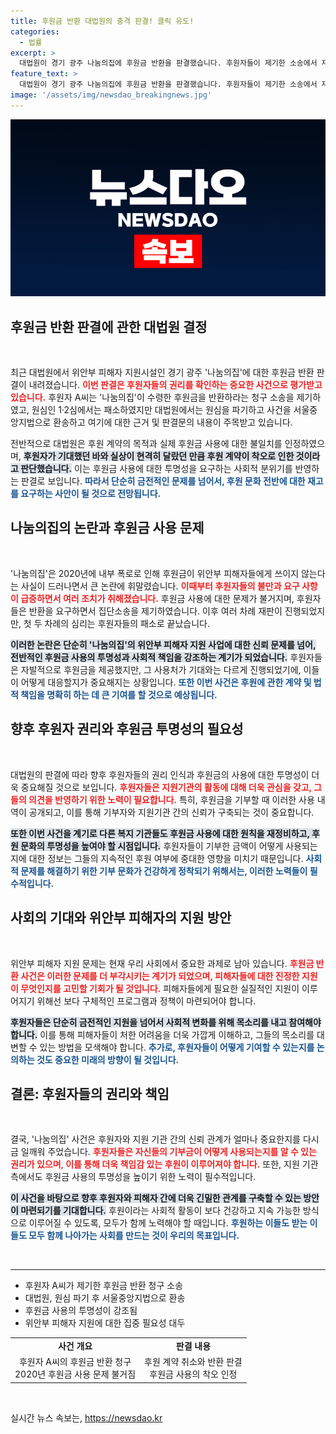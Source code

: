 ```yaml
---
title: 후원금 반환 대법원의 충격 판결! 클릭 유도!
categories:
  - 법률
excerpt: >
  대법원이 경기 광주 나눔의집에 후원금 반환을 판결했습니다. 후원자들이 제기한 소송에서 재판부는 후원금 사용의 불일치를 인정하며 계약 취소를 명령했습니다. 이 사건은 위안부 피해자 지원으로 시작된 논란의 연속입니다. 클릭해 더 알아보세요!
feature_text: >
  대법원이 경기 광주 나눔의집에 후원금 반환을 판결했습니다. 후원자들이 제기한 소송에서 재판부는 후원금 사용의 불일치를 인정하며 계약 취소를 명령했습니다. 이 사건은 위안부 피해자 지원으로 시작된 논란의 연속입니다. 클릭해 더 알아보세요!
image: '/assets/img/newsdao_breakingnews.jpg'
---
```


<p><img src="/assets/img/newsdao_breakingnews.jpg" alt="flaretime 속보" /></p>

<h2 data-ke-size="size26">후원금 반환 판결에 관한 대법원 결정</h2>

<p data-ke-size="size16">&nbsp;</p>

<p>최근 대법원에서 위안부 피해자 지원시설인 경기 광주 '나눔의집'에 대한 후원금 반환 판결이 내려졌습니다. <b><span style="color: #ee2323;">이번 판결은 후원자들의 권리를 확인하는 중요한 사건으로 평가받고 있습니다.</span></b> 후원자 A씨는 '나눔의집'이 수령한 후원금을 반환하라는 청구 소송을 제기하였고, 원심인 1·2심에서는 패소하였지만 대법원에서는 원심을 파기하고 사건을 서울중앙지법으로 환송하고 여기에 대한 근거 및 판결문의 내용이 주목받고 있습니다.</p>

<p>전반적으로 대법원은 후원 계약의 목적과 실제 후원금 사용에 대한 불일치를 인정하였으며, <b><span style="background-color: #21538527;">후원자가 기대했던 바와 실상이 현격히 달랐던 만큼 후원 계약이 착오로 인한 것이라고 판단했습니다.</span></b> 이는 후원금 사용에 대한 투명성을 요구하는 사회적 분위기를 반영하는 판결로 보입니다. <b><span style="color: #1a5490;">따라서 단순히 금전적인 문제를 넘어서, 후원 문화 전반에 대한 재고를 요구하는 사안이 될 것으로 전망됩니다.</span></b></p>

<h2 data-ke-size="size26">나눔의집의 논란과 후원금 사용 문제</h2>

<p data-ke-size="size16">&nbsp;</p>

<p>'나눔의집'은 2020년에 내부 폭로로 인해 후원금이 위안부 피해자들에게 쓰이지 않는다는 사실이 드러나면서 큰 논란에 휘말렸습니다. <b><span style="color: #ee2323;">이때부터 후원자들의 불만과 요구 사항이 급증하면서 여러 조치가 취해졌습니다.</span></b> 후원금 사용에 대한 문제가 불거지며, 후원자들은 반환을 요구하면서 집단소송을 제기하였습니다. 이후 여러 차례 재판이 진행되었지만, 첫 두 차례의 심리는 후원자들의 패소로 끝났습니다. </p>

<p><b><span style="background-color: #21538527;">이러한 논란은 단순히 '나눔의집'의 위안부 피해자 지원 사업에 대한 신뢰 문제를 넘어, 전반적인 후원금 사용의 투명성과 사회적 책임을 강조하는 계기가 되었습니다.</span></b> 후원자들은 자발적으로 후원금을 제공했지만, 그 사용처가 기대와는 다르게 진행되었기에, 이들이 어떻게 대응할지가 중요해지는 상황입니다. <b><span style="color: #1a5490;">또한 이번 사건은 후원에 관한 계약 및 법적 책임을 명확히 하는 데 큰 기여를 할 것으로 예상됩니다.</span></b></p>

<h2 data-ke-size="size26">향후 후원자 권리와 후원금 투명성의 필요성</h2>

<p data-ke-size="size16">&nbsp;</p>

<p>대법원의 판결에 따라 향후 후원자들의 권리 인식과 후원금의 사용에 대한 투명성이 더욱 중요해질 것으로 보입니다. <b><span style="color: #ee2323;">후원자들은 지원기관의 활동에 대해 더욱 관심을 갖고, 그들의 의견을 반영하기 위한 노력이 필요합니다.</span></b> 특히, 후원금을 기부할 때 이러한 사용 내역이 공개되고, 이를 통해 기부자와 지원기관 간의 신뢰가 구축되는 것이 중요합니다.</p>

<p><b><span style="background-color: #21538527;">또한 이번 사건을 계기로 다른 복지 기관들도 후원금 사용에 대한 원칙을 재정비하고, 후원 문화의 투명성을 높여야 할 시점입니다.</span></b> 후원자들이 기부한 금액이 어떻게 사용되는지에 대한 정보는 그들의 지속적인 후원 여부에 중대한 영향을 미치기 때문입니다. <b><span style="color: #1a5490;">사회적 문제를 해결하기 위한 기부 문화가 건강하게 정착되기 위해서는, 이러한 노력들이 필수적입니다.</span></b></p>

<h2 data-ke-size="size26">사회의 기대와 위안부 피해자의 지원 방안</h2>

<p data-ke-size="size16">&nbsp;</p>

<p>위안부 피해자 지원 문제는 현재 우리 사회에서 중요한 과제로 남아 있습니다. <b><span style="color: #ee2323;">후원금 반환 사건은 이러한 문제를 더 부각시키는 계기가 되었으며, 피해자들에 대한 진정한 지원이 무엇인지를 고민할 기회가 될 것입니다.</span></b> 피해자들에게 필요한 실질적인 지원이 이루어지기 위해선 보다 구체적인 프로그램과 정책이 마련되어야 합니다.</p>

<p><b><span style="background-color: #21538527;">후원자들은 단순히 금전적인 지원을 넘어서 사회적 변화를 위해 목소리를 내고 참여해야 합니다.</span></b> 이를 통해 피해자들이 처한 어려움을 더욱 가깝게 이해하고, 그들의 목소리를 대변할 수 있는 방법을 모색해야 합니다. <b><span style="color: #1a5490;">추가로, 후원자들이 어떻게 기여할 수 있는지를 논의하는 것도 중요한 미래의 방향이 될 것입니다.</span></b></p>

<h2 data-ke-size="size26">결론: 후원자들의 권리와 책임</h2>

<p data-ke-size="size16">&nbsp;</p>

<p>결국, '나눔의집' 사건은 후원자와 지원 기관 간의 신뢰 관계가 얼마나 중요한지를 다시금 일깨워 주었습니다. <b><span style="color: #ee2323;">후원자들은 자신들의 기부금이 어떻게 사용되는지를 알 수 있는 권리가 있으며, 이를 통해 더욱 책임감 있는 후원이 이루어져야 합니다.</span></b> 또한, 지원 기관 측에서도 후원금 사용의 투명성을 높이기 위한 노력이 필수적입니다.</p>

<p><b><span style="background-color: #21538527;">이 사건을 바탕으로 향후 후원자와 피해자 간에 더욱 긴밀한 관계를 구축할 수 있는 방안이 마련되기를 기대합니다.</span></b> 후원이라는 사회적 활동이 보다 건강하고 지속 가능한 방식으로 이루어질 수 있도록, 모두가 함께 노력해야 할 때입니다. <b><span style="color: #1a5490;">후원하는 이들도 받는 이들도 모두 함께 나아가는 사회를 만드는 것이 우리의 목표입니다.</span></b></p>

<p data-ke-size="size16">&nbsp;</p>

<hr>

<ul>
    <li>후원자 A씨가 제기한 후원금 반환 청구 소송</li>
    <li>대법원, 원심 파기 후 서울중앙지법으로 환송</li>
    <li>후원금 사용의 투명성이 강조됨</li>
    <li>위안부 피해자 지원에 대한 집중 필요성 대두</li>
</ul>

<table style="width: 100%; border-collapse: collapse;">
    <tr>
        <td style="text-align: center; height: 17px;"><b>사건 개요</b></td>
        <td style="text-align: center; height: 17px;"><b>판결 내용</b></td>
    </tr>
    <tr>
        <td style="text-align: center; height: 17px;">후원자 A씨의 후원금 반환 청구<br>2020년 후원금 사용 문제 불거짐</td>
        <td style="text-align: center; height: 17px;">후원 계약 취소와 반환 판결<br>후원금 사용의 착오 인정</td>
    </tr>
</table>

<p data-ke-size="size16">&nbsp;</p>
실시간 뉴스 속보는, <a href="https://newsdao.kr" rel="dofollow">https://newsdao.kr</a>


